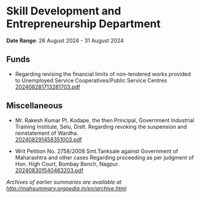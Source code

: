 # Skill Development and Entrepreneurship Department

**Date Range**: 26 August 2024 - 31 August 2024


## Funds
- Regarding revising the financial limits of non-tendered works provided to Unemployed Service Cooperatives/Public Service Centres\
  [202408281713281703.pdf](https://gr.maharashtra.gov.in/Site/Upload/Government%20Resolutions/English/202408281713281703.pdf)

## Miscellaneous
- Mr. Rakesh Kumar Pt. Kodape, the then Principal, Government Industrial Training Institute, Selu, Distt. Regarding revoking the suspension and reinstatement of Wardha.\
  [202408291458351003.pdf](https://gr.maharashtra.gov.in/Site/Upload/Government%20Resolutions/English/202408291458351003.pdf)

- Writ Petition No. 2758/2008 Smt.Tanksale against Government of Maharashtra and other cases Regarding proceeding as per judgment of Hon. High Court, Bombay Bench, Nagpur.\
  [202408301540463203.pdf](https://gr.maharashtra.gov.in/Site/Upload/Government%20Resolutions/English/202408301540463203.pdf)


*Archives of earlier summaries are available at http://mahsummary.orgpedia.in/en/archive.html*